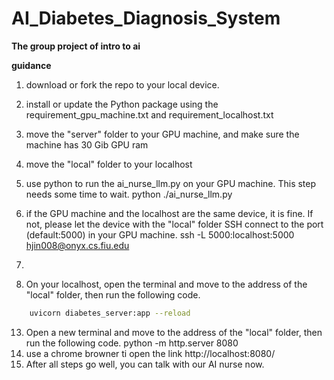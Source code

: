 # AI_Diabetes_Diagnosis_System
<b> The group project of intro to ai</b>

<b>guidance</b> 
1. download or fork the repo to your local device.
2. install or update the Python package using the requirement_gpu_machine.txt and requirement_localhost.txt
3. move the "server" folder to your GPU machine, and make sure the machine has 30 Gib GPU ram
4. move the "local" folder to your localhost
5. use python to run the ai_nurse_llm.py on your GPU machine. This step needs some time to wait.
   python ./ai_nurse_llm.py
7. if the GPU machine and the localhost are the same device, it is fine. If not, please let the device with the "local" folder SSH connect to the port (default:5000) in your GPU machine.
   ssh -L 5000:localhost:5000 hjin008@onyx.cs.fiu.edu

9. 
10. On your localhost, open the terminal and move to the address of the "local" folder, then run the following code.

```bash
    uvicorn diabetes_server:app --reload
```
13. Open a new terminal and move to the address of the "local" folder, then run the following code.
    python -m http.server 8080
14. use a chrome browner ti open the link http://localhost:8080/
15. After all steps go well, you can talk with our AI nurse now.
